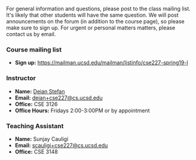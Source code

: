 For general information and questions, please post to the class mailing list.
It's likely that other students will have the same question. We will post
announcements on the forum (in addition to the course page), so please make
sure to sign up.  For urgent or personal matters matters, please contact us by
email.

### Course mailing list

- **Sign up:** <https://mailman.ucsd.edu/mailman/listinfo/cse227-spring19-l>

### Instructor

- **Name:** [Deian Stefan](https://cseweb.ucsd.edu/~dstefan/)
- **Email:** <deian+cse227@cs.ucsd.edu>
- **Office:** CSE 3126 
- **Office Hours:** Fridays 2:00-3:00PM or by appointment

### Teaching Assistant

- **Name:** Sunjay Cauligi
- **Email:** <scauligi+cse227@cs.ucsd.edu>
- **Office:** CSE 3148 
